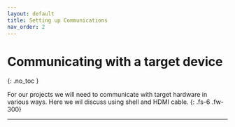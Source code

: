 ```yaml
---
layout: default
title: Setting up Communications
nav_order: 2
---
```


# Communicating with a target device
{: .no_toc }

For our projects we will need to communicate with target hardware in various ways. Here we wil discuss using shell and HDMI cable.
{: .fs-6 .fw-300}
<!--
## Table of contents 
{: .no_toc .text-delta}

1. TOC
{:toc}
-->
--- 


